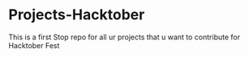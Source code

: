 # Projects-Hacktober
This is a first Stop repo for all ur projects that u want to contribute for Hacktober Fest
